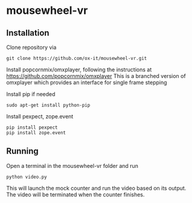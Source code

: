 # mousewheel-vr

## Installation

Clone repository via

    git clone https://github.com/ox-it/mousewheel-vr.git

Install popcornmix/omxplayer, following the instructions at https://github.com/popcornmix/omxplayer
This is a branched version of omxplayer which provides an interface for single frame stepping


Install pip if needed

    sudo apt-get install python-pip

Install pexpect, zope.event

    pip install pexpect
    pip install zope.event


## Running

Open a terminal in the mousewheel-vr folder and run

    python video.py

This will launch the mock counter and run the video based on its output. The video will be terminated when the counter finishes.
